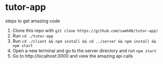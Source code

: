# tutor-app

steps to get amazing code

1. Clone this repo with `git clone https://github.com/samh06/tutor-app/`
2. Run `cd ./tutor-app`
3. Run `cd ./client && npm install && cd ../server && npm install && npm start`
4. Open a new terminal and go to the server directory and run `npm start`
5. Go to http://localhost:3000 and view the amazing api calls
